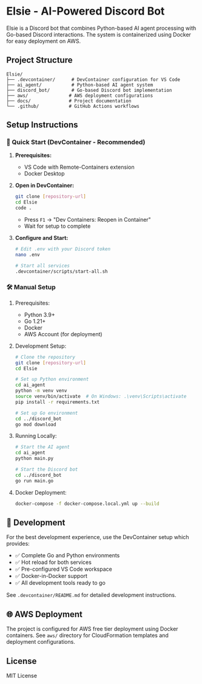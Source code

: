 # Elsie - AI-Powered Discord Bot

Elsie is a Discord bot that combines Python-based AI agent processing with Go-based Discord interactions. The system is containerized using Docker for easy deployment on AWS.

## Project Structure

```
Elsie/
├── .devcontainer/      # DevContainer configuration for VS Code
├── ai_agent/           # Python-based AI agent system
├── discord_bot/        # Go-based Discord bot implementation
├── aws/               # AWS deployment configurations
├── docs/              # Project documentation
└── .github/           # GitHub Actions workflows
```

## Setup Instructions

### 🚀 Quick Start (DevContainer - Recommended)

1. **Prerequisites:**
   - VS Code with Remote-Containers extension
   - Docker Desktop

2. **Open in DevContainer:**
   ```bash
   git clone [repository-url]
   cd Elsie
   code .
   ```
   - Press `F1` → "Dev Containers: Reopen in Container"
   - Wait for setup to complete

3. **Configure and Start:**
   ```bash
   # Edit .env with your Discord token
   nano .env
   
   # Start all services
   .devcontainer/scripts/start-all.sh
   ```

### 🛠️ Manual Setup

1. Prerequisites:
   - Python 3.9+
   - Go 1.21+
   - Docker
   - AWS Account (for deployment)

2. Development Setup:
   ```bash
   # Clone the repository
   git clone [repository-url]
   cd Elsie

   # Set up Python environment
   cd ai_agent
   python -m venv venv
   source venv/bin/activate  # On Windows: .\venv\Scripts\activate
   pip install -r requirements.txt

   # Set up Go environment
   cd ../discord_bot
   go mod download
   ```

3. Running Locally:
   ```bash
   # Start the AI agent
   cd ai_agent
   python main.py

   # Start the Discord bot
   cd ../discord_bot
   go run main.go
   ```

4. Docker Deployment:
   ```bash
   docker-compose -f docker-compose.local.yml up --build
   ```

## 🚀 Development

For the best development experience, use the DevContainer setup which provides:
- ✅ Complete Go and Python environments
- ✅ Hot reload for both services  
- ✅ Pre-configured VS Code workspace
- ✅ Docker-in-Docker support
- ✅ All development tools ready to go

See `.devcontainer/README.md` for detailed development instructions.

## 🌐 AWS Deployment

The project is configured for AWS free tier deployment using Docker containers. See `aws/` directory for CloudFormation templates and deployment configurations.

## License

MIT License 